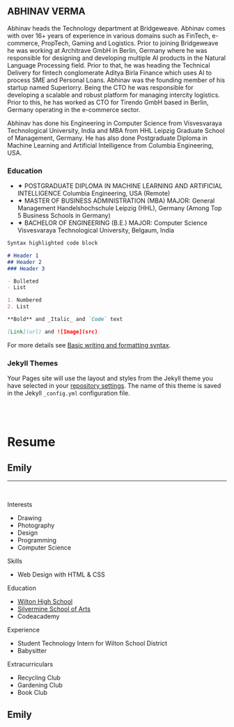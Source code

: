 ## ABHINAV VERMA

Abhinav heads the Technology department at Bridgeweave. Abhinav comes with over 16+ years of experience in various domains such as FinTech, e-commerce, PropTech, Gaming and Logistics. Prior to joining Bridgeweave he was working at Architrave GmbH in Berlin, Germany where he was responsible for designing and developing multiple AI products in the Natural Language Processing field. Prior to that, he was heading the Technical Delivery for fintech conglomerate Aditya Birla Finance which uses AI to process SME and Personal Loans.
Abhinav was the founding member of his startup named Superlorry. Being the CTO he was responsible for developing a scalable and robust platform for managing intercity logistics. Prior to this, he has worked as CTO for Tirendo GmbH based in Berlin, Germany operating in the e-commerce sector.

Abhinav has done his Engineering in Computer Science from Visvesvaraya Technological University, India and MBA from HHL Leipzig Graduate School of Management, Germany. He has also done Postgraduate Diploma in Machine Learning and Artificial Intelligence from Columbia Engineering, USA.

### Education


- ✦ POSTGRADUATE DIPLOMA IN MACHINE LEARNING AND ARTIFICIAL INTELLIGENCE Columbia Engineering, USA (Remote)
- ✦ MASTER OF BUSINESS ADMINISTRATION (MBA)
  MAJOR: General Management
  Handelshochschule Leipzig (HHL), Germany (Among Top 5 Business Schools in Germany)
- ✦ BACHELOR OF ENGINEERING (B.E.) MAJOR: Computer Science Visvesvaraya Technological University, Belgaum, India


```markdown
Syntax highlighted code block

# Header 1
## Header 2
### Header 3

- Bulleted
- List

1. Numbered
2. List

**Bold** and _Italic_ and `Code` text

[Link](url) and ![Image](src)
```

For more details see [Basic writing and formatting syntax](https://docs.github.com/en/github/writing-on-github/getting-started-with-writing-and-formatting-on-github/basic-writing-and-formatting-syntax).

### Jekyll Themes

Your Pages site will use the layout and styles from the Jekyll theme you have selected in your [repository settings](https://github.com/sinlord/sinlord.github.io/settings/pages). The name of this theme is saved in the Jekyll `_config.yml` configuration file.

<div id="header"></div>
<div class="left"></div>
<div class="stuff">
  <br><br>
  <h1>Resume</h1>
  <h2>Emily</h2>
  <hr />
  <br>
  <p class="head">Interests</p>
  <ul>
    <li>Drawing</li>
    <li>Photography</li>
    <li>Design</li>
    <li>Programming</li>
    <li>Computer Science</li>
  </ul>
  <p class="head">Skills</p>
  <ul>
    <li>Web Design with HTML & CSS</li>
  </ul>
  <p class="head">Education</p>
  <ul>
    <a href="http://www.wiltonhighschool.org/pages/Wilton_High_School">
      <li>Wilton High School</li>
    </a>
    <!--Link-->
    <a href="https://www.silvermineart.org/">
      <li>Silvermine School of Arts</li>
    </a>
    <li>Codeacademy</li>
  </ul>
  <p class="head">Experience</p>
  <ul>
    <li>Student Technology Intern for Wilton School District</li>
    <li>Babysitter</li>
  </ul>
  <p class="head">Extracurriculars</p>
  <ul>
    <li>Recycling Club</li>
    <li>Gardening Club</li>
    <li>Book Club</li>
  </ul>
</div>
<div class="right"></div>
<div id="footer">
  <h2 id="name">Emily</h2></div>
